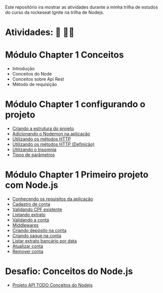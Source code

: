 Este repositório ira mostrar as atividades durante a minha trilha de estudos do curso da rockeseat Ignite na trilha de Nodejs.

# Atividades: :pencil: :man_technologist:
# Módulo Chapter 1 Conceitos

- Introdução
- Conceitos do Node
- Conceitos sobre Api Rest
- Método de requisição

# Módulo Chapter 1 configurando o projeto

- [Criando a estrutura do projeto](https://github.com/macmiller87/Curso_Rocketseat_Ignite_trilha_Nodejs/blob/main/Chapter1/Fundamentos_do_Nodejs/Configurando_o_projeto/package.json)
- [Adicionando o Nodemon na aplicação](https://github.com/macmiller87/Curso_Rocketseat_Ignite_trilha_Nodejs/blob/main/Chapter1/Fundamentos_do_Nodejs/Instrucoes_e_comandos/comando_para_adicionar_Nodemon_na_aplicacao.txt)
- [Utilizando os métodos HTTP](https://github.com/macmiller87/Curso_Rocketseat_Ignite_trilha_Nodejs/blob/main/Chapter1/Fundamentos_do_Nodejs/Configurando_o_projeto/src/index.js)
- [Utilizando os métodos HTTP (Definição)](https://github.com/macmiller87/Curso_Rocketseat_Ignite_trilha_Nodejs/blob/main/Chapter1/Fundamentos_do_Nodejs/Instrucoes_e_comandos/Metodos_HTTP.txt)
- [Utilizando o Insomnia](https://insomnia.rest/)
- [Tipos de parâmetros](https://github.com/macmiller87/Curso_Rocketseat_Ignite_trilha_Nodejs/blob/main/Chapter1/Fundamentos_do_Nodejs/Instrucoes_e_comandos/Tipos_de_Parametros.txt)


# Módulo Chapter 1 Primeiro projeto com Node.js

- [Conhecendo os requisitos da aplicação](https://github.com/macmiller87/Curso_Rocketseat_Ignite_trilha_Nodejs/blob/main/Chapter1/Primeiro_projeto_com_nodejs_FINAPI/README.MD)
- [Cadastro de conta](https://github.com/macmiller87/Curso_Rocketseat_Ignite_trilha_Nodejs/blob/main/Chapter1/Primeiro_projeto_com_nodejs_FINAPI/src/index.js)
- [Validando CPF existente](https://github.com/macmiller87/Curso_Rocketseat_Ignite_trilha_Nodejs/blob/main/Chapter1/Primeiro_projeto_com_nodejs_FINAPI/src/index.js)
- [Listando extrato](https://github.com/macmiller87/Curso_Rocketseat_Ignite_trilha_Nodejs/blob/main/Chapter1/Primeiro_projeto_com_nodejs_FINAPI/src/index.js)
- [Validando a conta](https://github.com/macmiller87/Curso_Rocketseat_Ignite_trilha_Nodejs/blob/main/Chapter1/Primeiro_projeto_com_nodejs_FINAPI/src/index.js)
- [Middlewares](https://github.com/macmiller87/Curso_Rocketseat_Ignite_trilha_Nodejs/blob/main/Chapter1/Primeiro_projeto_com_nodejs_FINAPI/src/index.js)
- [Criando depósito na conta](https://github.com/macmiller87/Curso_Rocketseat_Ignite_trilha_Nodejs/blob/main/Chapter1/Primeiro_projeto_com_nodejs_FINAPI/src/index.js)
- [Criando saque na conta](https://github.com/macmiller87/Curso_Rocketseat_Ignite_trilha_Nodejs/blob/main/Chapter1/Primeiro_projeto_com_nodejs_FINAPI/src/index.js)
- [Listar extrato bancário por data](https://github.com/macmiller87/Curso_Rocketseat_Ignite_trilha_Nodejs/blob/main/Chapter1/Primeiro_projeto_com_nodejs_FINAPI/src/index.js)
- [Atualizar conta](https://github.com/macmiller87/Curso_Rocketseat_Ignite_trilha_Nodejs/blob/main/Chapter1/Primeiro_projeto_com_nodejs_FINAPI/src/index.js)
- [Remover conta](https://github.com/macmiller87/Curso_Rocketseat_Ignite_trilha_Nodejs/blob/main/Chapter1/Primeiro_projeto_com_nodejs_FINAPI/src/index.js) 

# Desafio: Conceitos do Node.js

- [Projeto API TODO Conceitos do Nodejs](https://github.com/macmiller87/Curso_Rocketseat_Ignite_trilha_Nodejs/tree/main/Chapter1/Conceitos_do_nodejs)
